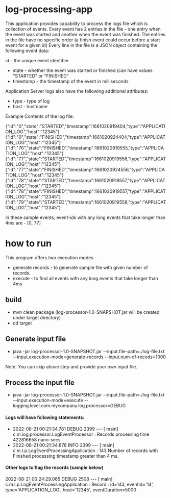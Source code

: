 # log-processing-app 

This application provides capability to process the logs file which is collection of events.
Every event has 2 entries in the file - one entry when the event was started and another when the event was finished.
The entries in the file have no specific order (a finish event could occur before a start event for a given id)
Every line in the file is a JSON object containing the following event data:

id - the unique event identifier
 * state - whether the event was started or finished (can have values "STARTED" or "FINISHED"
 * timestamp - the timestamp of the event in milliseconds

Application Server logs also have the following additional attributes:
* type - type of log
* host - hostname

Example Contents of the log file:

{"id":"0","state":"STARTED","timestamp":1661020919404,"type":"APPLICATION_LOG","host":"12345"}
{"id":"0","state":"FINISHED","timestamp":1661020924404,"type":"APPLICATION_LOG","host":"12345"}
{"id":"76","state":"FINISHED","timestamp":1661020919555,"type":"APPLICATION_LOG","host":"12345"}
{"id":"77","state":"STARTED","timestamp":1661020919556,"type":"APPLICATION_LOG","host":"12345"}
{"id":"77","state":"FINISHED","timestamp":1661020924556,"type":"APPLICATION_LOG","host":"12345"}
{"id":"78","state":"STARTED","timestamp":1661020919557,"type":"APPLICATION_LOG","host":"12345"}
{"id":"78","state":"FINISHED","timestamp":1661020919557,"type":"APPLICATION_LOG","host":"12345"}
{"id":"79","state":"STARTED","timestamp":1661020919558,"type":"APPLICATION_LOG","host":"12345"}


In these sample events; event-ids with any long events that take longer than 4ms are - 
[0, 77]

# how to run 
This program offers two execution modes - 
* generate records - to generate sample file with given number of records.
* execute - to find all events with any long events that take longer than 4ms


## build

* mvn clean package
  (log-processor-1.0-SNAPSHOT.jar will be created under target directory)
* cd target  

## Generate input file

* java -jar log-processor-1.0-SNAPSHOT.jar --input.file-path=./log-file.txt --input.execution-mode=generate-records --input.num-of-recods=1000

Note: You can skip above step and provide your own input file.

## Process the input file

* java -jar log-processor-1.0-SNAPSHOT.jar --input.file-path=./log-file.txt --input.execution-mode=execute --logging.level.com.mycompany.log.processor=DEBUG


#### Logs will have following statements:
* 2022-08-21 00:21:34.781 DEBUG 2399 --- [           main] c.m.log.processor.LogEventProcessor      : Records processing time 422816658 nano-secs
* 2022-08-21 00:21:34.878  INFO 2399 --- [           main] c.m.l.p.LogEventProcessingApplication    : 143 Number of records with Finished processing timestamp greater than 4 ms.

#### Other logs to flag the records (sample below)
2022-08-21 00:24:29.065 DEBUG 2508 --- [           main] c.m.l.p.LogEventProcessingApplication    : Record : id=143, eventId='14', type='APPLICATION_LOG', host='12345', eventDuration=5000

